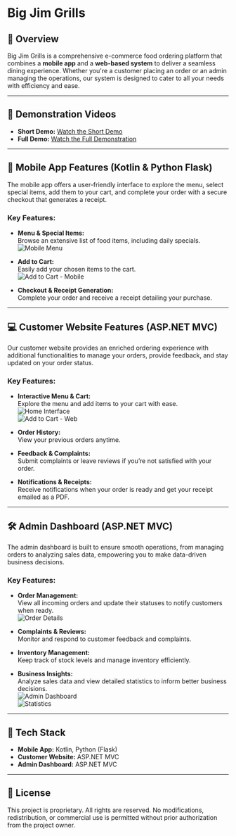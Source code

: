 # Big Jim Grills

## 🚀 Overview

Big Jim Grills is a comprehensive e-commerce food ordering platform that combines a **mobile app** and a **web-based system** to deliver a seamless dining experience. Whether you're a customer placing an order or an admin managing the operations, our system is designed to cater to all your needs with efficiency and ease.

---

## 🎥 Demonstration Videos

- **Short Demo:** [Watch the Short Demo](#)  
- **Full Demo:** [Watch the Full Demonstration](#)

---

## 📱 Mobile App Features (Kotlin & Python Flask)

The mobile app offers a user-friendly interface to explore the menu, select special items, add them to your cart, and complete your order with a secure checkout that generates a receipt.

### **Key Features:**

- **Menu & Special Items:**  
  Browse an extensive list of food items, including daily specials.  
  ![Mobile Menu](./bigjim_screenshots/mobile_menu.png)

- **Add to Cart:**  
  Easily add your chosen items to the cart.  
  ![Add to Cart - Mobile](./bigjim_screenshots/add_to_cart.png)

- **Checkout & Receipt Generation:**  
  Complete your order and receive a receipt detailing your purchase.

---

## 💻 Customer Website Features (ASP.NET MVC)

Our customer website provides an enriched ordering experience with additional functionalities to manage your orders, provide feedback, and stay updated on your order status.

### **Key Features:**

- **Interactive Menu & Cart:**  
  Explore the menu and add items to your cart with ease.  
  ![Home Interface](./bigjim_screenshots/home.png)  
  ![Add to Cart - Web](./bigjim_screenshots/add_to_cart_web.png)

- **Order History:**  
  View your previous orders anytime.

- **Feedback & Complaints:**  
  Submit complaints or leave reviews if you’re not satisfied with your order.

- **Notifications & Receipts:**  
  Receive notifications when your order is ready and get your receipt emailed as a PDF.

---

## 🛠️ Admin Dashboard (ASP.NET MVC)

The admin dashboard is built to ensure smooth operations, from managing orders to analyzing sales data, empowering you to make data-driven business decisions.

### **Key Features:**

- **Order Management:**  
  View all incoming orders and update their statuses to notify customers when ready.  
  ![Order Details](./bigjim_screenshots/order_details.png)

- **Complaints & Reviews:**  
  Monitor and respond to customer feedback and complaints.

- **Inventory Management:**  
  Keep track of stock levels and manage inventory efficiently.

- **Business Insights:**  
  Analyze sales data and view detailed statistics to inform better business decisions.  
  ![Admin Dashboard](./bigjim_screenshots/admin_dashboard.png)  
  ![Statistics](./bigjim_screenshots/stats.png)

---

## 🔧 Tech Stack

- **Mobile App:** Kotlin, Python (Flask)
- **Customer Website:** ASP.NET MVC
- **Admin Dashboard:** ASP.NET MVC

---


## 📜 License

This project is proprietary. All rights are reserved. No modifications, redistribution, or commercial use is permitted without prior authorization from the project owner.
